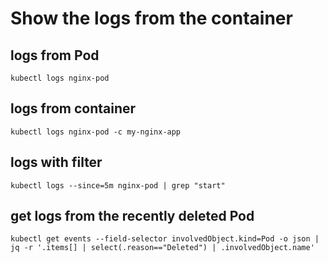 # Show the logs from the container
## logs from Pod
```
kubectl logs nginx-pod
```
## logs from container
```
kubectl logs nginx-pod -c my-nginx-app

```
## logs with filter
```
kubectl logs --since=5m nginx-pod | grep "start"
```
## get logs from the recently deleted Pod
```
kubectl get events --field-selector involvedObject.kind=Pod -o json | jq -r '.items[] | select(.reason=="Deleted") | .involvedObject.name'
```